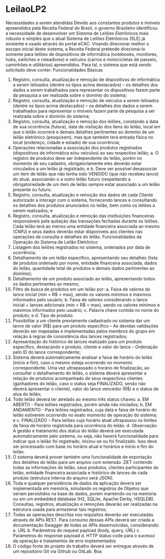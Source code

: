 # LeilaoLP2
Necessidades a serem atendidas
Devido aos constantes produtos e imóveis apreendidos pela Receita Federal do Brasil, o
governo Brasileiro identificou a necessidade de desenvolver um Sistema de Leilões Eletrônicos
mais robusto e simples que o atual Sistema de Leilões Eletrônicos (SLE) já existente e usado
através do portal eCAC.
Visando direcionar melhor o escopo inicial deste sistema, a Receita Federal pretende
direcioná-lo somente para leilões de dispositivos de informática (notebooks, monitores, hubs,
switches e roteadores) e veículos (carros e motocicletas de passeio, caminhões e utilitários)
apreendidos.
Para tal, o sistema que está sendo solicitado deve conter:
Funcionalidades Básicas
1. Registro, consulta, atualização e remoção de dispositivos de informática a serem leiloados
(dentre os tipos acima destacados) – os detalhes dos dados a serem trabalhados para
representar os dispositivos fazem parte da pesquisa a ser realizada sobre o domínio do
sistema;
2. Registro, consulta, atualização e remoção de veículos a serem leiloados (dentre os tipos
acima destacados) – os detalhes dos dados a serem trabalhados para representar o
imóveis fazem parte da pesquisa a ser realizada sobre o domínio do sistema;
3. Registro, consulta, atualização e remoção dos leilões, constando a data de sua ocorrência
(futura), data de visitação dos itens do leilão, local em que o leilão ocorrerá e demais
detalhes pertinentes ao domínio de um leilão eletrônico (pesquisem), mas que também
terá entrada física no local (endereço, cidade e estado) de sua ocorrência;
4. Operações relacionadas a associação dos produtos registrados (dispositivos de
informática e/ou veículos) ao seu respectivo leilão;
a. O registro de produtos deve ser independente do leilão, porém no momento de
seu cadastro, obrigatoriamente eles deverão estar vinculados a um leilão já
registrado; e
b. Deve ser possível desassociar um item de leilão que não tenha sido VENDIDO (que
não recebeu lance) do atual, associando-o a outro leilão futuro (respeitando a
obrigatoriedade de um item de leilão sempre estar associado a um leilão presente
ou futuro.
5. Registro, consulta, atualização e remoção dos dados de cada Cliente autorizado a interagir
com o sistema, fornecendo lances e consultando os detalhes dos produtos anunciados no
leilão, bem como os leilões a serem realizados; e
6. Registro, consulta, atualização e remoção das instituições financeiras responsáveis pela
quitação das transações fechadas durante os leilões. Cada leilão terá ao menos uma
entidade financeira associada ao mesmo (CNPJ) e seus dados deverão estar disponíveis
aos clientes nas operações de consulta e detalhes do leilão.
Funcionalidades da Operação do Sistema de Leilão Eletrônico
1. Listagem dos leilões registrados no sistema, ordenados por data de ocorrência;
2. Detalhamento de um leilão específico, apresentando seu detalhes (lista de produtos
ordenado por nome, entidade financeira associada, dados do leilão, quantidade total de
produtos e demais dados pertinentes ao domínio);
3. Detalhamento de um produto associado ao leilão, apresentando todos os dados
pertinentes ao mesmo;
4. Filtro de busca de produtos em um leilão por:
a. Faixa de valores do lance inicial (min < R$ < max), sendo os valores mínimos e
máximos informados pelo usuário;
b. Faixa de valores considerando o lance inicial + lances adicionais (min < R$ < max),
sendo os valores mínimos e máximos informados pelo usuário;
c. Palavra chave contida no nome do produto; e
d. Tipo de produto.
5. Possibilitar a um cliente previamente cadastrado no sistema dar um lance de valor (R$)
para um produto específico – As devidas validações deverão ser mapeadas e
implementadas pelos membros do grupo em relação à regras de consistência dos lances
registrados;
6. Apresentação do histórico de lances realizado para um produto específico, destacando o
produto, cliente e valor do lance – Ordenação pelo ID do lance correspondente;
7. Sistema deverá automaticamente analisar a faixa de horário do leilão (início e fim), caso
o mesmo esteja ocorrendo no momento correspondente. Uma vez ultrapassado o
horário de finalização, ao consultar o detalhamento do leilão, o sistema deverá
apresentar a relação de produtos acompanhado de seus respectivos clientes
(ganhadores do leilão, caso o status seja FINALIZADO, senão não deverá apresentar o
cliente), valor do lance vencedor (R$) e o status de atua do leilão;
8. Todo leilão deverá ter atrelado ao mesmo três status chaves:
a. EM ABERTO - Para leilões registrados, porém ainda não iniciados;
b. EM ANDAMENTO - Para leilões registrados, cuja data e faixa de horário do leilão
estiverem ocorrendo no exato momento de operação do sistema; e
c. FINALIZADO – Para leilões cujo horário atual ultrapassou os limites da faixa de
horário registrada para ocorrência do leilão.
d. Observação: A gestão e tratamento dos status do leilão deverá ser executada
automaticamente pelo sistema, ou seja, não haverá funcionalidade para indicar
que o leilão foi registrado, iniciou-se ou foi finalizado. Isso deve ser processado
com base no horário atual e horários e início e fim do leilão.
9. O sistema deverá prover também uma funcionalidade de exportação dos detalhes do
leilão para um arquivo com extensão .DET contendo todas as informações do leilão,
seus produtos, clientes participantes do leilão, entidade financeira associada e histórico
de lances de cada produto (estrutura interna do arquivo será JSON).
10. Toda e qualquer persistência de dados da aplicação deverá ser implementada em
memória, simulando os registros de Objetos que seriam persistidos na base de dados,
porém mantendo-os na memória ou em um embedded database (H2, SQLite, Apache
Derby, HSQLDB). Consultas, registros, atualização e remoções deverão ser realizadas na
estrutura usada para armazenar tais registros;
11. Todas as operações descritas nos requisitos deverão ser executadas através de APIs
REST. Para consumo dessas APIs deverá ser criada a documentação Swagger de todas as
APIs desenvolvidas, considerando:
a. URL
b. Parâmetros do request payload (body, query, URL)
c. Parâmetros do response payload
d. HTTP status code para o sucesso da operação e tratamentos de erro
implementados
12. O código fonte do projeto do trabalho deverá ser entregue através de um repositório
Git via Github ou GitLab.
Boa
